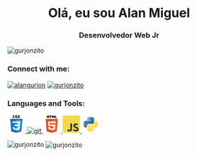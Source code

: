 <h1 align="center">Olá, eu sou Alan Miguel</h1>
<h3 align="center">Desenvolvedor Web Jr</h3>

<p align="left"> <img src="https://komarev.com/ghpvc/?username=gurjonzito&label=Profile%20views&color=0e75b6&style=flat" alt="gurjonzito" /> </p>

<h3 align="left">Connect with me:</h3>
<p align="left">
<a href="https://linkedin.com/in/alangurjon" target="blank"><img align="center" src="https://raw.githubusercontent.com/rahuldkjain/github-profile-readme-generator/master/src/images/icons/Social/linked-in-alt.svg" alt="alangurjon" height="30" width="40" /></a>
<a href="https://instagram.com/gurjonzito" target="blank"><img align="center" src="https://raw.githubusercontent.com/rahuldkjain/github-profile-readme-generator/master/src/images/icons/Social/instagram.svg" alt="gurjonzito" height="30" width="40" /></a>
</p>

<h3 align="left">Languages and Tools:</h3>
<p align="left"> <a href="https://www.w3schools.com/css/" target="_blank" rel="noreferrer"> <img src="https://raw.githubusercontent.com/devicons/devicon/master/icons/css3/css3-original-wordmark.svg" alt="css3" width="40" height="40"/> </a> <a href="https://git-scm.com/" target="_blank" rel="noreferrer"> <img src="https://www.vectorlogo.zone/logos/git-scm/git-scm-icon.svg" alt="git" width="40" height="40"/> </a> <a href="https://www.w3.org/html/" target="_blank" rel="noreferrer"> <img src="https://raw.githubusercontent.com/devicons/devicon/master/icons/html5/html5-original-wordmark.svg" alt="html5" width="40" height="40"/> </a> <a href="https://developer.mozilla.org/en-US/docs/Web/JavaScript" target="_blank" rel="noreferrer"> <img src="https://raw.githubusercontent.com/devicons/devicon/master/icons/javascript/javascript-original.svg" alt="javascript" width="40" height="40"/> </a> <a href="https://www.python.org" target="_blank" rel="noreferrer"> <img src="https://raw.githubusercontent.com/devicons/devicon/master/icons/python/python-original.svg" alt="python" width="40" height="40"/> </a> </p>

<p><img align="left" src="https://github-readme-stats.vercel.app/api/top-langs?username=gurjonzito&show_icons=true&locale=en&layout=compact" alt="gurjonzito" /></p>

<p>&nbsp;<img align="center" src="https://github-readme-stats.vercel.app/api?username=gurjonzito&show_icons=true&locale=en" alt="gurjonzito" /></p>
